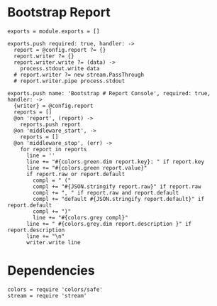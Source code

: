 
# Bootstrap Report

    exports = module.exports = []

    exports.push required: true, handler: ->
      report = @config.report ?= {}
      report.writer ?= {}
      report.writer.write ?= (data) ->
        process.stdout.write data
      # report.writer ?= new stream.PassThrough
      # report.writer.pipe process.stdout

    exports.push name: 'Bootstrap # Report Console', required: true, handler: ->
      {writer} = @config.report
      reports = []
      @on 'report', (report) ->
        reports.push report
      @on 'middleware_start', ->
        reports = []
      @on 'middleware_stop', (err) ->
        for report in reports
          line = ''
          line += "#{colors.green.dim report.key}: " if report.key
          line += "#{colors.green report.value}"
          if report.raw or report.default
            compl = " ("
            compl += "#{JSON.stringify report.raw}" if report.raw
            compl += ", " if report.raw and report.default
            compl += "default #{JSON.stringify report.default}" if report.default
            compl += ")"
            line += "#{colors.grey compl}"
          line += " #{colors.grey.dim report.description }" if report.description
          line += "\n"
          writer.write line

# Dependencies

    colors = require 'colors/safe'
    stream = require 'stream'
